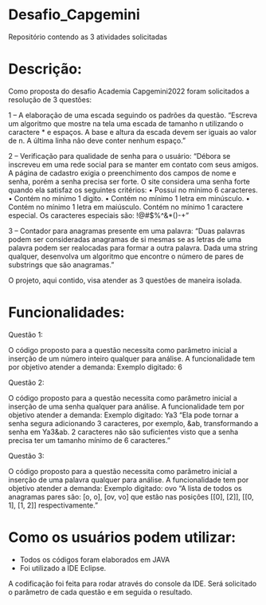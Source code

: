 # Desafio_Capgemini
Repositório contendo as 3 atividades solicitadas


# Descrição:
Como proposta do desafio Academia Capgemini2022  foram solicitados a resolução de 3 questões:

1 – A elaboração de uma escada seguindo os padrões da questão.
                 “Escreva um algoritmo que mostre na tela uma escada de tamanho n utilizando o caractere * e espaços. A base e altura da escada devem ser iguais ao valor de n. A última linha não deve conter nenhum espaço.”
                 
2 – Verificação para qualidade de senha para o usuário:
   “Débora se inscreveu em uma rede social para se manter em contato com seus amigos. A página de cadastro exigia o preenchimento dos campos de nome e senha, porém a senha precisa ser forte. O site considera uma senha forte quando ela satisfaz os seguintes critérios:
•	Possui no mínimo 6 caracteres.
•	Contém no mínimo 1 digito.
•	Contém no mínimo 1 letra em minúsculo.
•	Contém no mínimo 1 letra em maiúsculo.
Contém no mínimo 1 caractere especial. Os caracteres especiais são: !@#$%^&*()-+”

3 – Contador para anagramas presente em uma palavra:
   “Duas palavras podem ser consideradas anagramas de si mesmas se as letras de uma palavra podem ser realocadas para formar a outra palavra. Dada uma string qualquer, desenvolva um algoritmo que encontre o número de pares de substrings que são anagramas.”

O projeto, aqui contido, visa atender as 3 questões de maneira isolada.

# Funcionalidades:

Questão 1:

O código proposto para a questão necessita como parâmetro inicial a inserção de um  número inteiro qualquer para análise.
A funcionalidade tem por objetivo atender a demanda:
Exemplo digitado: 6


Questão 2:

O código proposto para a questão necessita como parâmetro inicial a inserção de uma senha qualquer para análise.
A funcionalidade tem por objetivo atender a demanda:
Exemplo digitado: Ya3
“Ela pode tornar a senha segura adicionando 3 caracteres, por exemplo, &ab, transformando a senha em Ya3&ab. 2 caracteres não são suficientes visto que a senha precisa ter um tamanho mínimo de 6 caracteres.”

Questão 3:

O código proposto para a questão necessita como parâmetro inicial a inserção de uma palavra qualquer para análise.
A funcionalidade tem por objetivo atender a demanda:
Exemplo digitado: ovo
“A lista de todos os anagramas pares são: [o, o], [ov, vo] que estão nas posições [[0], [2]], [[0, 1], [1, 2]] respectivamente.”

# Como os usuários podem utilizar:
- Todos os códigos foram elaborados em JAVA
- Foi utilizado a IDE Eclipse.

A codificação foi feita para rodar através do console da IDE. 
Será solicitado o parâmetro de cada questão e em seguida o resultado.
